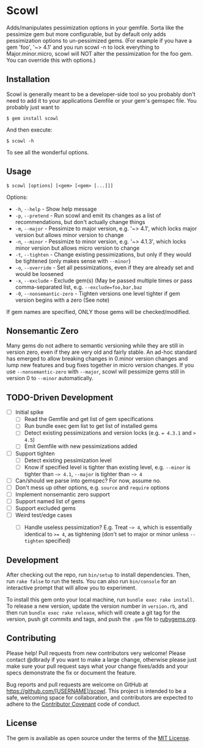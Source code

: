 # Scowl

Adds/manipulates pessimization options in your gemfile. Sorta like the pessimize
gem but more configurable, but by default only adds pessimization options to
un-pessimized gems. (For example if you have a gem 'foo', '~> 4.1' and you run
scowl -n to lock everything to Major.minor.micro, scowl will NOT alter the
pessimization for the foo gem. You can override this with options.)

## Installation

Scowl is generally meant to be a developer-side tool so you probably don't need
to add it to your applications Gemfile or your gem's gemspec file. You probably
just want to

    $ gem install scowl

And then execute:

    $ scowl -h

To see all the wonderful options.

## Usage

    $ scowl [options] [<gem> [<gem> [...]]]

Options:

* `-h`, `--help` - Show help message
* `-p`, `--pretend` - Run scowl and emit its changes as a list of recommendations, but don't actually change things
* `-m`, `--major` - Pessimize to major version, e.g. '~> 4.1', which locks major version but allows minor version to change
* `-n`, `--minor` - Pessimize to minor version, e.g. '~> 4.1.3', which locks minor version but allows micro version to change
* `-t`, `--tighten` - Change existing pessimizations, but only if they would be tightened (only makes sense with `--minor`)
* `-o`, `--override` - Set all pessimizations, even if they are already set and would be loosened
* `-x`, `--exclude` - Exclude gem(s) (May be passed multiple times or pass comma-separated list, e.g. `--exclude=foo,bar,baz`
* `-0`, `--nonsemantic-zero` - Tighten versions one level tighter if gem version begins with a zero (See note)

If gem names are specified, ONLY those gems will be checked/modified.

## Nonsemantic Zero

Many gems do not adhere to semantic versioning while they are still in version zero, even if they are very old and fairly stable. An ad-hoc standard has emerged to allow breaking changes in 0.minor version changes and lump new features and bug fixes together in micro version changes. If you use `--nonsemantic-zero` with `--major`, scowl will pessimize gems still in version 0 to `--minor` automatically.

## TODO-Driven Development
* [ ] Initial spike
  * [ ] Read the Gemfile and get list of gem specifications
  * [ ] Run bundle exec gem list to get list of installed gems
  * [ ] Detect existing pessimizations and version locks (e.g. `= 4.3.1` and `> 4.5`)
  * [ ] Emit Gemfile with new pessimizations added
* [ ] Support tighten
  * [ ] Detect existing pessimization level
  * [ ] Know if specified level is tighter than existing level, e.g. `--minor` is tighter than `~> 4.1`, `--major` is tighter than `~> 4`
* [ ] Can/should we parse into gemspec? For now, assume no.
* [ ] Don't mess up other options, e.g. `source` and `require` options
* [ ] Implement nonsemantic zero support
* [ ] Support named list of gems
* [ ] Support excluded gems
* [ ] Weird test/edge cases
  * [ ] Handle useless pessimization? E.g. Treat `~> 4`, which is essentially identical to `>= 4`, as tightening (don't set to major or minor unless `--tighten` specified)


## Development

After checking out the repo, run `bin/setup` to install dependencies. Then, run `rake false` to run the tests. You can also run `bin/console` for an interactive prompt that will allow you to experiment.

To install this gem onto your local machine, run `bundle exec rake install`. To release a new version, update the version number in `version.rb`, and then run `bundle exec rake release`, which will create a git tag for the version, push git commits and tags, and push the `.gem` file to [rubygems.org](https://rubygems.org).

## Contributing

Please help! Pull requests from new contributors very welcome! Please contact
@dbrady if you want to make a large change, otherwise please just make sure your
pull request says what your change fixes/adds and your specs demonstrate the fix
or document the feature.

Bug reports and pull requests are welcome on GitHub at https://github.com/[USERNAME]/scowl. This project is intended to be a safe, welcoming space for collaboration, and contributors are expected to adhere to the [Contributor Covenant](contributor-covenant.org) code of conduct.


## License

The gem is available as open source under the terms of the [MIT License](http://opensource.org/licenses/MIT).
